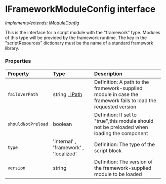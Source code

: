 # IFrameworkModuleConfig interface

_Implements/extends: [IModuleConfig](IModuleConfig.md)_

This is the interface for a script module with the "framework" type. Modules of this type will be provided by the 
framework runtime. The key in the "scriptResources" dictionary must be the name of a standard framework library. 





### Properties

| Property	   | Type	| Description|
|:-------------|:-------|:-----------|
|`failoverPath`      | string ,[ IPath](IPath.md) | Definition: A path to the framework-supplied module in case the framework fails to load the requested version |
|`shouldNotPreload`      | boolean | Definition: If set to "true",this module should not be preloaded when loading the component |
|`type`      | 'internal' , 'framework' , 'localized' | Definition: The type of the script block |
|`version`      | string | Definition: The version of the framework-supplied module to be loaded |




